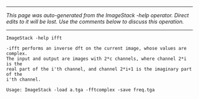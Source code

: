 
---

_This page was auto-generated from the ImageStack -help operator. Direct edits to it will be lost. Use the comments below to discuss this operation._

---

```
ImageStack -help ifft

-ifft performs an inverse dft on the current image, whose values are complex.
The input and output are images with 2*c channels, where channel 2*i is the
real part of the i'th channel, and channel 2*i+1 is the imaginary part of the
i'th channel.

Usage: ImageStack -load a.tga -fftcomplex -save freq.tga

```